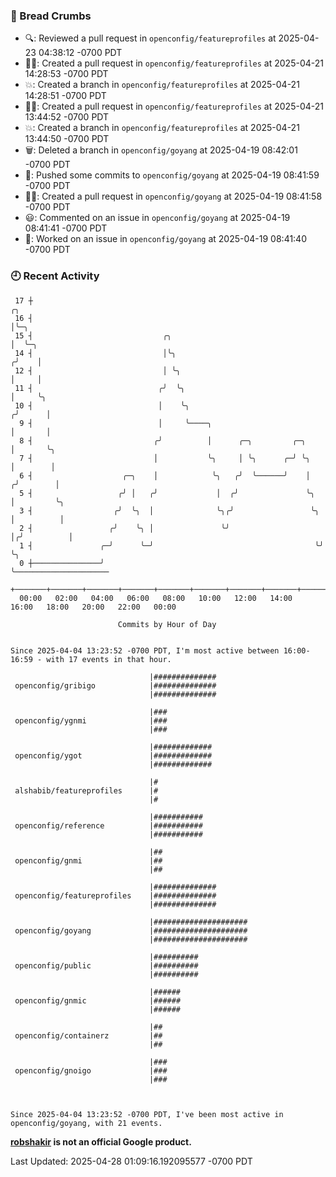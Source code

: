 ### 🍞 Bread Crumbs

 * 🔍: Reviewed a pull request in  `openconfig/featureprofiles` at 2025-04-23 04:38:12 -0700 PDT
 * ✍🏼: Created a pull request in `openconfig/featureprofiles` at 2025-04-21 14:28:53 -0700 PDT
 * 💥: Created a branch in `openconfig/featureprofiles` at 2025-04-21 14:28:51 -0700 PDT
 * ✍🏼: Created a pull request in `openconfig/featureprofiles` at 2025-04-21 13:44:52 -0700 PDT
 * 💥: Created a branch in `openconfig/featureprofiles` at 2025-04-21 13:44:50 -0700 PDT
 * 🗑: Deleted a branch in `openconfig/goyang` at 2025-04-19 08:42:01 -0700 PDT
 * 🚢: Pushed some commits to `openconfig/goyang` at 2025-04-19 08:41:59 -0700 PDT
 * ✍🏼: Created a pull request in `openconfig/goyang` at 2025-04-19 08:41:58 -0700 PDT
 * 😃: Commented on an issue in `openconfig/goyang` at 2025-04-19 08:41:41 -0700 PDT
 * 👀: Worked on an issue in `openconfig/goyang` at 2025-04-19 08:41:40 -0700 PDT

### 🕘 Recent Activity
```
 17 ┼                                                                    ╭╮
 16 ┤                                                                    │╰─╮
 15 ┤                             ╭╮                                     │  ╰─╮
 14 ┤                             │╰╮                                   ╭╯    │
 12 ┤                             │ ╰╮                                  │     │
 11 ┤                            ╭╯  ╰╮                                 │     ╰╮
 10 ┤                            │    ╰╮                               ╭╯      │
  9 ┤                            │     ╰────╮                          │       │
  8 ┤                           ╭╯          │      ╭─╮         ╭─╮     │       ╰╮
  7 ┤                           │           ╰╮     │ ╰╮      ╭─╯ ╰╮    │        │
  6 ┤                    ╭─╮    │            ╰╮   ╭╯  ╰──────╯    │   ╭╯        │
  5 ┤                   ╭╯ │   ╭╯             │  ╭╯               ╰╮  │         ╰╮
  3 ┤                  ╭╯  ╰╮  │              ╰╮╭╯                 ╰╮ │          │
  2 ┤                 ╭╯    ╰╮ │               ╰╯                   │╭╯          │
  1 ┤               ╭─╯      ╰─╯                                    ╰╯           ╰╮
  0 ┼───────────────╯                                                             ╰─────────────────────
    +───────+───────+───────+───────+───────+───────+───────+───────+───────+───────+───────+───────+────
  00:00   02:00   04:00   06:00   08:00   10:00   12:00   14:00   16:00   18:00   20:00   22:00   00:00   

						Commits by Hour of Day


Since 2025-04-04 13:23:52 -0700 PDT, I'm most active between 16:00-16:59 - with 17 events in that hour.

```



```
                               |##############
 openconfig/gribigo            |##############
                               |##############

                               |###
 openconfig/ygnmi              |###
                               |###

                               |#############
 openconfig/ygot               |#############
                               |#############

                               |#
 alshabib/featureprofiles      |#
                               |#

                               |###########
 openconfig/reference          |###########
                               |###########

                               |##
 openconfig/gnmi               |##
                               |##

                               |##############
 openconfig/featureprofiles    |##############
                               |##############

                               |#####################
 openconfig/goyang             |#####################
                               |#####################

                               |##########
 openconfig/public             |##########
                               |##########

                               |######
 openconfig/gnmic              |######
                               |######

                               |##
 openconfig/containerz         |##
                               |##

                               |###
 openconfig/gnoigo             |###
                               |###



Since 2025-04-04 13:23:52 -0700 PDT, I've been most active in openconfig/goyang, with 21 events.

```
**[robshakir](mailto:robjs@google.com) is not an official Google product.**  


Last Updated: 2025-04-28 01:09:16.192095577 -0700 PDT
